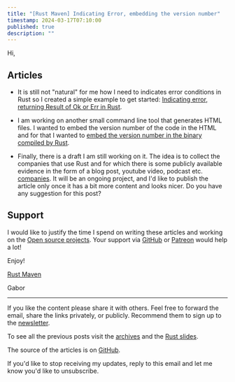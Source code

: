 ```yaml
---
title: "[Rust Maven] Indicating Error, embedding the version number"
timestamp: 2024-03-17T07:10:00
published: true
description: ""
---
```


Hi,

## Articles

* It is still not "natural" for me how I need to indicates error conditions in Rust so I created a simple example to get started: [Indicating error, returning Result of Ok or Err in Rust](https://rust.code-maven.com/returning-result-string).
* I am working on another small command line tool that generates HTML files. I wanted to embed the version number of the code in the HTML and for that I wanted to [embed the version number in the binary compiled by Rust](https://rust.code-maven.com/embed-version-number-in-the-code).

* Finally, there is a draft I am still working on it. The idea is to collect the companies that use Rust and for which there is some publicly available evidence in the form of a blog post, youtube video, podcast etc. [companies](https://rust.code-maven.com/companies). It will be an ongoing project, and I'd like to publish the article only once it has a bit more content and looks nicer. Do you have any suggestion for this post?


## Support

I would like to justify the time I spend on writing these articles and working on the [Open source projects](https://rust.code-maven.com/projects).
Your support via [GitHub](https://github.com/szabgab/) or [Patreon](https://www.patreon.com/szabgab) would help a lot!


Enjoy!

[Rust Maven](https://rust.code-maven.com/)

  Gabor

   ------------------------------------
If you like the content please share it with others. Feel free to forward the email, share the links privately, or publicly.
Recommend them to sign up to the [newsletter](https://rust.code-maven.com/subscribe).

To see all the previous posts visit the [archives](https://rust.code-maven.com/archive) and the [Rust slides](https://rust.code-maven.com/slides/rust/).

The source of the articles is on [GitHub](https://github.com/szabgab/rust.code-maven.com/).

If you'd like to stop receiving my updates, reply to this email and let me know you'd like to unsubscribe.

